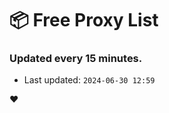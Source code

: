 # :package: Free Proxy List
### Updated every 15 minutes.

- Last updated: `2024-06-30 12:59`

:heart:
